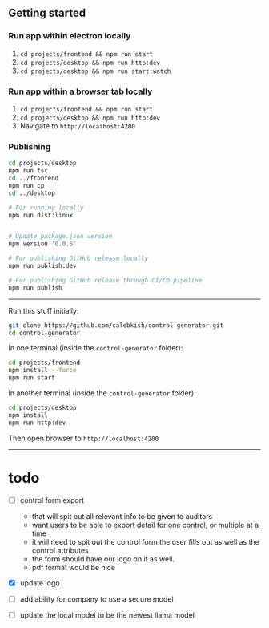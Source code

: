 ## Getting started

### Run app within electron locally

1. `cd projects/frontend && npm run start`
1. `cd projects/desktop && npm run http:dev`
1. `cd projects/desktop && npm run start:watch`

### Run app within a browser tab locally

1. `cd projects/frontend && npm run start`
1. `cd projects/desktop && npm run http:dev`
1. Navigate to `http://localhost:4200`

### Publishing

```sh
cd projects/desktop
npm run tsc
cd ../frontend
npm run cp
cd ../desktop

# For running locally
npm run dist:linux


# Update package.json version
npm version '0.0.6'

# For publishing GitHub release locally
npm run publish:dev

# For publishing GitHub release through CI/CD pipeline
npm run publish
```

---

Run this stuff initially:
```sh
git clone https://github.com/calebkish/control-generator.git
cd control-generator
```

In one terminal (inside the `control-generator` folder):
```sh
cd projects/frontend
npm install --force
npm run start
```

In another terminal (inside the `control-generator` folder):
```sh
cd projects/desktop
npm install
npm run http:dev
```

Then open browser to `http://localhost:4200`

--------------------------------------------------------------------------------

# todo

- [ ] control form export
  - that will spit out all relevant info to be given to auditors
  - want users to be able to export detail for one control, or multiple at a time
  - it will need to spit out the control form the user fills out as well as the control attributes
  - the form should have our logo on it as well.
  - pdf format would be nice

- [x] update logo

- [ ] add ability for company to use a secure model

- [ ] update the local model to be the newest llama model
